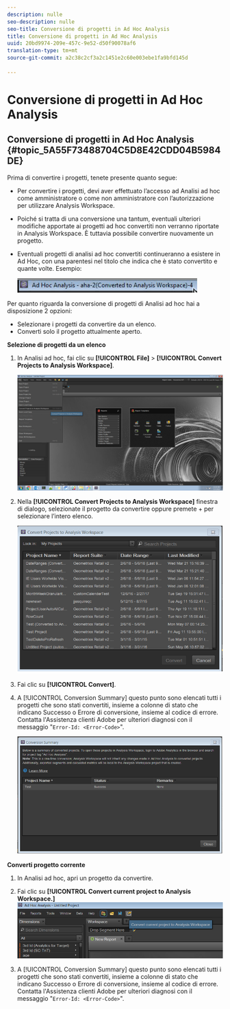 ```yaml
---
description: nulle
seo-description: nulle
seo-title: Conversione di progetti in Ad Hoc Analysis
title: Conversione di progetti in Ad Hoc Analysis
uuid: 20bd9974-209e-457c-9e52-d50f90078af6
translation-type: tm+mt
source-git-commit: a2c38c2cf3a2c1451e2c60e003ebe1fa9bfd145d

---
```



# Conversione di progetti in Ad Hoc Analysis

## Conversione di progetti in Ad Hoc Analysis {#topic_5A55F73488704C5D8E42CDD04B5984DE}

Prima di convertire i progetti, tenete presente quanto segue:

* Per convertire i progetti, devi aver effettuato l’accesso ad Analisi ad hoc come amministratore o come non amministratore con l’autorizzazione per utilizzare Analysis Workspace.
* Poiché si tratta di una conversione una tantum, eventuali ulteriori modifiche apportate ai progetti ad hoc convertiti non verranno riportate in Analysis Workspace. È tuttavia possibile convertire nuovamente un progetto.
* Eventuali progetti di analisi ad hoc convertiti continueranno a esistere in Ad Hoc, con una parentesi nel titolo che indica che è stato convertito e quante volte. Esempio:

   ![](assets/aha_title_converted.png)

Per quanto riguarda la conversione di progetti di Analisi ad hoc hai a disposizione 2 opzioni:

* Selezionare i progetti da convertire da un elenco.
* Converti solo il progetto attualmente aperto.

**Selezione di progetti da un elenco**

1. In Analisi ad hoc, fai clic su **[!UICONTROL File]** &gt; **[!UICONTROL Convert Projects to Analysis Workspace]**.

   ![](assets/aha2aw_convert.png)

1. Nella **[!UICONTROL Convert Projects to Analysis Workspace]** finestra di dialogo, selezionate il progetto da convertire oppure premete + per selezionare l’intero elenco.

   ![](assets/aha2aw_projects.png)

1. Fai clic su **[!UICONTROL Convert]**.
1. A [!UICONTROL Conversion Summary] questo punto sono elencati tutti i progetti che sono stati convertiti, insieme a colonne di stato che indicano Successo o Errore di conversione, insieme al codice di errore. Contatta l'Assistenza clienti Adobe per ulteriori diagnosi con il messaggio "`Error-Id: <Error-Code>`".

   ![](assets/export_summary.png)

**Converti progetto corrente**

1. In Analisi ad hoc, apri un progetto da convertire.
1. Fai clic su **[!UICONTROL Convert current project to Analysis Workspace.]** ![](assets/export_current.png)

1. A [!UICONTROL Conversion Summary] questo punto sono elencati tutti i progetti che sono stati convertiti, insieme a colonne di stato che indicano Successo o Errore di conversione, insieme al codice di errore. Contatta l'Assistenza clienti Adobe per ulteriori diagnosi con il messaggio "`Error-Id: <Error-Code>`".

